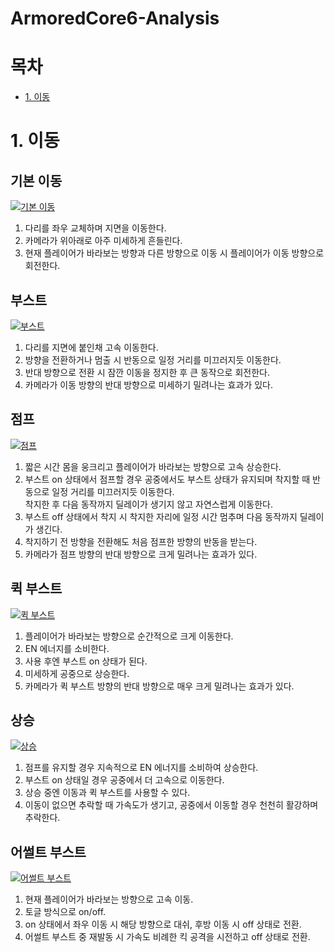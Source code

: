# ArmoredCore6-Analysis

# 목차
* [1. 이동](#1-이동)

# 1. 이동
## 기본 이동

[![기본 이동](https://img.youtube.com/vi/h9uPb_5z39U/0.jpg)](https://www.youtube.com/watch?v=h9uPb_5z39U)

1. 다리를 좌우 교체하며 지면을 이동한다.
2. 카메라가 위아래로 아주 미세하게 흔들린다.
3. 현재 플레이어가 바라보는 방향과 다른 방향으로 이동 시 플레이어가 이동 방향으로 회전한다.

## 부스트

[![부스트](https://img.youtube.com/vi/3IFr1yZHeDk/0.jpg)](https://www.youtube.com/watch?v=3IFr1yZHeDk)

1. 다리를 지면에 붙인채 고속 이동한다.
2. 방향을 전환하거나 멈출 시 반동으로 일정 거리를 미끄러지듯 이동한다.
3. 반대 방향으로 전환 시 잠깐 이동을 정지한 후 큰 동작으로 회전한다.
4. 카메라가 이동 방향의 반대 방향으로 미세하기 밀려나는 효과가 있다.

## 점프

[![점프](https://img.youtube.com/vi/sT1iMvwCdTc/0.jpg)](https://www.youtube.com/watch?v=sT1iMvwCdTc)

1. 짧은 시간 몸을 웅크리고 플레이어가 바라보는 방향으로 고속 상승한다.
2. 부스트 on 상태에서 점프할 경우 공중에서도 부스트 상태가 유지되며 착지할 때 반동으로 일정 거리를 미끄러지듯 이동한다.   
착지한 후 다음 동작까지 딜레이가 생기지 않고 자연스럽게 이동한다.
3. 부스트 off 상태에서 착지 시 착지한 자리에 일정 시간 멈추며 다음 동작까지 딜레이가 생긴다.
4. 착지하기 전 방향을 전환해도 처음 점프한 방향의 반동을 받는다.
5. 카메라가 점프 방향의 반대 방향으로 크게 밀려나는 효과가 있다.

## 퀵 부스트

[![퀵 부스트](https://img.youtube.com/vi/G_jCcrPLllA/0.jpg)](https://www.youtube.com/watch?v=G_jCcrPLllA)

1. 플레이어가 바라보는 방향으로 순간적으로 크게 이동한다.
2. EN 에너지를 소비한다.
3. 사용 후엔 부스트 on 상태가 된다.
4. 미세하게 공중으로 상승한다.
6. 카메라가 퀵 부스트 방향의 반대 방향으로 매우 크게 밀려나는 효과가 있다.

## 상승

[![상승](https://img.youtube.com/vi/hKJArCeoC0g/0.jpg)](https://www.youtube.com/watch?v=hKJArCeoC0g)

1. 점프를 유지할 경우 지속적으로 EN 에너지를 소비하여 상승한다.
2. 부스트 on 상태일 경우 공중에서 더 고속으로 이동한다.
3. 상승 중엔 이동과 퀵 부스트를 사용할 수 있다.
4. 이동이 없으면 추락할 때 가속도가 생기고, 공중에서 이동할 경우 천천히 활강하며 추락한다.

## 어썰트 부스트

[![어썰트 부스트](https://img.youtube.com/vi/TQyDlCJ5mxI/0.jpg)](https://www.youtube.com/watch?v=TQyDlCJ5mxI)

1. 현재 플레이어가 바라보는 방향으로 고속 이동.
2. 토글 방식으로 on/off.
3. on 상태에서 좌우 이동 시 해당 방향으로 대쉬, 후방 이동 시 off 상태로 전환.
4. 어썰트 부스트 중 재발동 시 가속도 비례한 킥 공격을 시전하고 off 상태로 전환.
